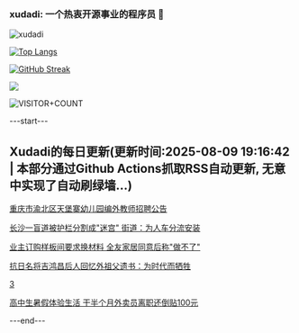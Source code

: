### xudadi: 一个热衷开源事业的程序员 👋

![xudadi](https://github-readme-stats-git-masterorgs-github-readme-stats-team.vercel.app/api?username=xudadi)

[![Top Langs](https://github-readme-stats.vercel.app/api/top-langs/?username=xudadi)](https://github.com/anuraghazra/github-readme-stats)

[![GitHub Streak](https://streak-stats.demolab.com?user=xudadi&locale=zh_Hans)](https://git.io/streak-stats)

![](https://raw.githubusercontent.com/xudadi/xudadi/main/assets/github-contribution-grid-snake.svg)

![VISITOR+COUNT](https://komarev.com/ghpvc/?username=xudadi&label=VISITOR+COUNT)


---start---

## Xudadi的每日更新(更新时间:2025-08-09 19:16:42 | 本部分通过Github Actions抓取RSS自动更新, 无意中实现了自动刷绿墙...)

[重庆市渝北区天堡寨幼儿园编外教师招聘公告](https://www.gongkaoleida.com/article/2558172)

[长沙一盲道被护栏分割成"迷宫" 街道：为人车分流安装](https://m.163.com/news/article/K6FERUQA0534P59R.html)

[业主订购样板间要求换材料 全友家居同意后称"做不了"](https://m.163.com/news/article/K6F9C2NU0534P59R.html)

[抗日名将吉鸿昌后人回忆外祖父遗书：为时代而牺牲](https://m.163.com/news/article/K6FF13DL051492T3.html)

[3](https://m.163.com/touch/news/sub/domestic)

[高中生暑假体验生活 干半个月外卖员离职还倒贴100元](https://m.163.com/news/article/K6FEQH600534P59R.html)

---end---
